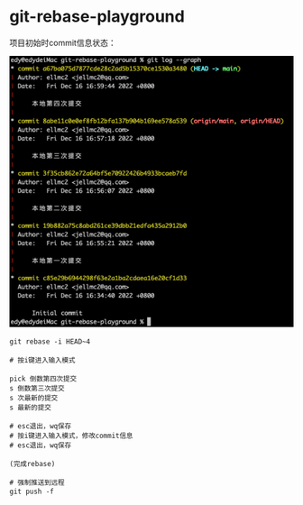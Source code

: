 # git-rebase-playground

项目初始时commit信息状态：

![本地commit信息](./img/p1.png)

```
git rebase -i HEAD~4

# 按i键进入输入模式

pick 倒数第四次提交
s 倒数第三次提交
s 次最新的提交
s 最新的提交

# esc退出，wq保存
# 按i键进入输入模式，修改commit信息
# esc退出，wq保存

(完成rebase)

# 强制推送到远程
git push -f
